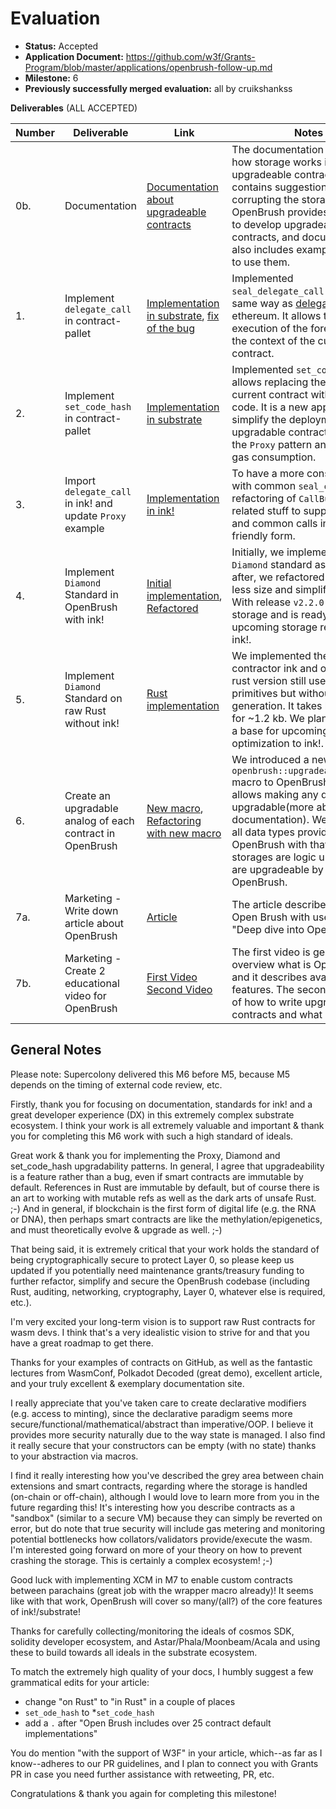 # Evaluation

- **Status:** Accepted
- **Application Document:** https://github.com/w3f/Grants-Program/blob/master/applications/openbrush-follow-up.md
- **Milestone:** 6
- **Previously successfully merged evaluation:** all by cruikshankss

**Deliverables** (ALL ACCEPTED)

| Number | Deliverable                                                | Link                                                                                                                                                                                                                                        | Notes                                                                                                                                                                                                                                                                                                       |
|--------|------------------------------------------------------------|---------------------------------------------------------------------------------------------------------------------------------------------------------------------------------------------------------------------------------------------|-------------------------------------------------------------------------------------------------------------------------------------------------------------------------------------------------------------------------------------------------------------------------------------------------------------|
| 0b.    | Documentation                                              | [Documentation about upgradeable contracts](https://docs.openbrush.io/smart-contracts/upgradeable)                                                                                                                                          | The documentation describes how storage works in upgradeable contracts and contains suggestions on not corrupting the storage. OpenBrush provides primitives to develop upgradeable contracts, and documentation also includes examples of how to use them.                                                 | 
| 1.     | Implement `delegate_call` in contract-pallet               | [Implementation in substrate](https://github.com/paritytech/substrate/pull/10617), [fix of the bug](https://github.com/paritytech/substrate/pull/11771)                                                                                     | Implemented `seal_delegate_call` works in the same way as [delegatecall](https://docs.soliditylang.org/en/v0.8.10/introduction-to-smart-contracts.html#delegatecall-callcode-and-libraries) in ethereum. It allows the execution of the foreign code in the context of the current contract.                | 
| 2.     | Implement `set_code_hash` in contract-pallet               | [Implementation in substrate](https://github.com/paritytech/substrate/pull/10690)                                                                                                                                                           | Implemented `set_code_hash` allows replacing the code of the current contract with another code. It is a new approach to simplify the deployment of upgradable contracts that follow the `Proxy` pattern and reduce gas consumption.                                                                        | 
| 3.     | Import `delegate_call` in ink! and update `Proxy` example  | [Implementation in ink!](https://github.com/paritytech/ink/pull/1133)                                                                                                                                                                       | To have a more consistent API with common `seal_call`, we did refactoring of `CallBuilder` and related stuff to support delegate and common calls in user-friendly form.                                                                                                                                    | 
| 4.     | Implement `Diamond` Standard in OpenBrush with ink!        | [Initial implementation](https://github.com/Supercolony-net/openbrush-contracts/pull/93), [Refactored](https://github.com/Supercolony-net/openbrush-contracts/pull/137)                                                                     | Initially, we implemented the `Diamond` standard as in [EIP](https://eips.ethereum.org/EIPS/eip-2535). But after, we refactored it to take less size and simplified API. With release `v2.2.0` it uses new storage and is ready for upcoming storage refactoring in ink!.                                   | 
| 5.     | Implement `Diamond` Standard on raw Rust without ink!      | [Rust implementation](https://github.com/Supercolony-net/openbrush-contracts/pull/153)                                                                                                                                                      | We implemented the same contractor ink and on rust. The rust version still uses ink! primitives but without ink! code generation. It takes less space for ~1.2 kb. We plan to use it as a base for upcoming optimization to ink!.                                                                           | 
| 6.     | Create an upgradable analog of each  contract in OpenBrush | [New macro](https://github.com/Supercolony-net/openbrush-contracts/blob/d6e29f05fd462e4e027de1f2f9177d594a5a0f05/lang/macro/src/lib.rs#L447), [Refactoring with new macro](https://github.com/Supercolony-net/openbrush-contracts/pull/137) | We introduced a new `openbrush::upgradeable_storage` macro to OpenBrush. Macro allows making any data type upgradable(more about it in the documentation). We annotated all data types provided by OpenBrush with that macro. All storages are logic units now and are upgradeable by default in OpenBrush. | 
| 7a.    | Marketing - Write down article about OpenBrush             | [Article](https://medium.com/supercolony/deep-dive-into-openbrush-dc04d5cc7825)                                                                                                                                                                                                             | The article describes features of Open Brush with use cases - "Deep dive into OpenBrush"                                                                                                                                                                                                                                              | 
| 7b.    | Marketing - Create 2 educational video for OpenBrush       | [First Video](https://www.youtube.com/watch?v=rlROrqbYPeE) [Second Video](https://www.youtube.com/watch?v=eo_cY8lVNes)                                                                                                                      | The first video is general overview what is OpenBrush and it describes available features. The second describes of how to write upgradeable contracts and what is it.                                                                                                                                       | 

## General Notes

Please note: Supercolony delivered this M6 before M5, because M5 depends on the timing of external code review, etc.

Firstly, thank you for focusing on documentation, standards for ink! and a great developer experience (DX) in this extremely complex substrate ecosystem. I think your work is all extremely valuable and important & thank you for completing this M6 work with such a high standard of ideals. 

Great work & thank you for implementing the Proxy, Diamond and set_code_hash upgradability patterns. In general, I agree that upgradeability is a feature rather than a bug, even if smart contracts are immutable by default. References in Rust are immutable by default, but of course there is an art to working with mutable refs as well as the dark arts of unsafe Rust. ;-) And in general, if blockchain is the first form of digital life (e.g. the RNA or DNA), then perhaps smart contracts are like the methylation/epigenetics, and must theoretically evolve & upgrade as well. ;-) 

That being said, it is extremely critical that your work holds the standard of being cryptographically secure to protect Layer 0, so please keep us updated if you potentially need maintenance grants/treasury funding to further refactor, simplify and secure the OpenBrush codebase (including Rust, auditing, networking, cryptography, Layer 0, whatever else is required, etc.). 

I'm very excited your long-term vision is to support raw Rust contracts for wasm devs. I think that's a very idealistic vision to strive for and that you have a great roadmap to get there.

Thanks for your examples of contracts on GitHub, as well as the fantastic lectures from WasmConf, Polkadot Decoded (great demo), excellent article, and your truly excellent & exemplary documentation site. 

I really appreciate that you've taken care to create declarative modifiers (e.g. access to minting), since the declarative paradigm seems more secure/functional/mathematical/abstract than imperative/OOP. I believe it provides more security naturally due to the way state is managed. I also find it really secure that your constructors can be empty (with no state) thanks to your abstraction via macros. 

I find it really interesting how you've described the grey area between chain extensions and smart contracts, regarding where the storage is handled (on-chain or off-chain), although I would love to learn more from you in the future regarding this! It's interesting how you describe contracts as a "sandbox" (similar to a secure VM) because they can simply be reverted on error, but do note that true security will include gas metering and monitoring potential bottlenecks how collators/validators provide/execute the wasm. I'm interested going forward on more of your theory on how to prevent crashing the storage. This is certainly a complex ecosystem! ;-)

Good luck with implementing XCM in M7 to enable custom contracts between parachains (great job with the wrapper macro already)! It seems like with that work, OpenBrush will cover so many/(all?) of the core features of ink!/substrate!

Thanks for carefully collecting/monitoring the ideals of cosmos SDK, solidity developer ecosystem, and Astar/Phala/Moonbeam/Acala and using these to build towards all ideals in the substrate ecosystem.

To match the extremely high quality of your docs, I humbly suggest a few grammatical edits for your article:
- change "on Rust" to "in Rust" in a couple of places
- `set_ode_hash` to *`set_code_hash`
- add a `.` after "Open Brush includes over 25 contract default implementations"

You do mention "with the support of W3F" in your article, which--as far as I know--adheres to our PR guidelines, and I plan to connect you with Grants PR in case you need further assistance with retweeting, PR, etc.

Congratulations & thank you again for completing this milestone!
